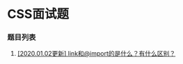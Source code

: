 # CSS面试题

### 题目列表

1. [[2020.01.02更新] link和@import的是什么？有什么区别？](https://github.com/Jeddy-2020/front-end-every-code-interview/issues/2)

